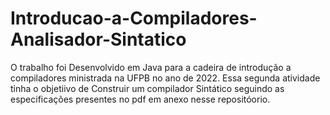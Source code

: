 # Introducao-a-Compiladores-Analisador-Sintatico

O trabalho foi Desenvolvido em Java para a cadeira de introdução a compiladores ministrada na UFPB no ano de 2022.
Essa segunda atividade tinha o objetiivo de Construir um compilador Sintático seguindo as especificações presentes 
no pdf em anexo nesse repositóorio.
